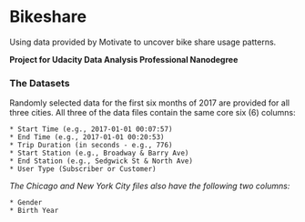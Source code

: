 # Bikeshare
Using data provided by Motivate to uncover bike share usage patterns. 

**Project for Udacity Data Analysis Professional Nanodegree**


### The Datasets
Randomly selected data for the first six months of 2017 are provided for all three cities. All three of the data files contain the same core six (6) columns:

    * Start Time (e.g., 2017-01-01 00:07:57)
    * End Time (e.g., 2017-01-01 00:20:53)
    * Trip Duration (in seconds - e.g., 776)
    * Start Station (e.g., Broadway & Barry Ave)
    * End Station (e.g., Sedgwick St & North Ave)
    * User Type (Subscriber or Customer)

*The Chicago and New York City files also have the following two columns:*

    * Gender
    * Birth Year
